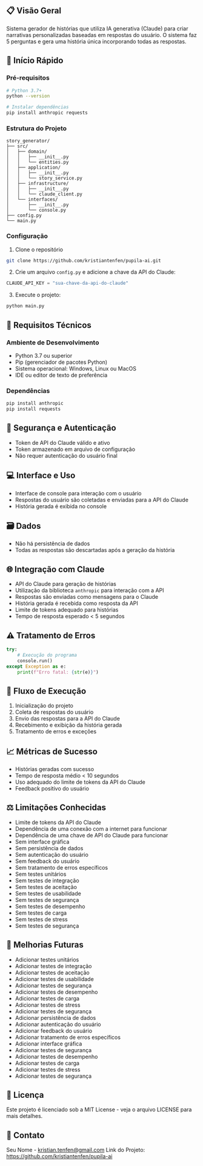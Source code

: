 ## 📋 Visão Geral

Sistema gerador de histórias que utiliza IA generativa (Claude) para criar narrativas personalizadas baseadas em respostas do usuário. O sistema faz 5 perguntas e gera uma história única incorporando todas as respostas.

## 🚀 Início Rápido

### Pré-requisitos

```bash
# Python 3.7+
python --version

# Instalar dependências
pip install anthropic requests
```

### Estrutura do Projeto

```
story_generator/
├── src/
│   ├── domain/
│   │   ├── __init__.py
│   │   └── entities.py
│   ├── application/
│   │   ├── __init__.py
│   │   └── story_service.py
│   ├── infrastructure/
│   │   ├── __init__.py
│   │   └── claude_client.py
│   └── interfaces/
│       ├── __init__.py
│       └── console.py
├── config.py
└── main.py
```

### Configuração

1. Clone o repositório

```bash
git clone https://github.com/kristiantenfen/pupila-ai.git
```

2. Crie um arquivo `config.py` e adicione a chave da API do Claude:

```python
CLAUDE_API_KEY = "sua-chave-da-api-do-claude"
```

3. Execute o projeto:

```bash
python main.py
```

## 🔧 Requisitos Técnicos

### Ambiente de Desenvolvimento

- Python 3.7 ou superior
- Pip (gerenciador de pacotes Python)
- Sistema operacional: Windows, Linux ou MacOS
- IDE ou editor de texto de preferência

### Dependências

```bash
pip install anthropic
pip install requests
```

## 🔐 Segurança e Autenticação

- Token de API do Claude válido e ativo
- Token armazenado em arquivo de configuração
- Não requer autenticação do usuário final

## 💻 Interface e Uso

- Interface de console para interação com o usuário
- Respostas do usuário são coletadas e enviadas para a API do Claude
- História gerada é exibida no console

## 🗃️ Dados

- Não há persistência de dados
- Todas as respostas são descartadas após a geração da história

## 🌐 Integração com Claude

- API do Claude para geração de histórias
- Utilização da biblioteca `anthropic` para interação com a API
- Respostas são enviadas como mensagens para o Claude
- História gerada é recebida como resposta da API
- Limite de tokens adequado para histórias
- Tempo de resposta esperado < 5 segundos

## ⚠️ Tratamento de Erros

```python
try:
    # Execução do programa
    console.run()
except Exception as e:
    print(f"Erro fatal: {str(e)}")
```

## 🔄 Fluxo de Execução

1. Inicialização do projeto
2. Coleta de respostas do usuário
3. Envio das respostas para a API do Claude
4. Recebimento e exibição da história gerada
5. Tratamento de erros e exceções

## 📈 Métricas de Sucesso

- Histórias geradas com sucesso
- Tempo de resposta médio < 10 segundos
- Uso adequado do limite de tokens da API do Claude
- Feedback positivo do usuário

## ⚖️ Limitações Conhecidas

- Limite de tokens da API do Claude
- Dependência de uma conexão com a internet para funcionar
- Dependência de uma chave de API do Claude para funcionar
- Sem interface gráfica
- Sem persistência de dados
- Sem autenticação do usuário
- Sem feedback do usuário
- Sem tratamento de erros específicos
- Sem testes unitários
- Sem testes de integração
- Sem testes de aceitação
- Sem testes de usabilidade
- Sem testes de segurança
- Sem testes de desempenho
- Sem testes de carga
- Sem testes de stress
- Sem testes de segurança

## 🚀 Melhorias Futuras

- Adicionar testes unitários
- Adicionar testes de integração
- Adicionar testes de aceitação
- Adicionar testes de usabilidade
- Adicionar testes de segurança
- Adicionar testes de desempenho
- Adicionar testes de carga
- Adicionar testes de stress
- Adicionar testes de segurança
- Adicionar persistência de dados
- Adicionar autenticação do usuário
- Adicionar feedback do usuário
- Adicionar tratamento de erros específicos
- Adicionar interface gráfica
- Adicionar testes de segurança
- Adicionar testes de desempenho
- Adicionar testes de carga
- Adicionar testes de stress
- Adicionar testes de segurança

## 📝 Licença

Este projeto é licenciado sob a MIT License - veja o arquivo LICENSE para mais detalhes.

## 📧 Contato

Seu Nome - kristian.tenfen@gmail.com
Link do Projeto: https://github.com/kristiantenfen/pupila-ai
